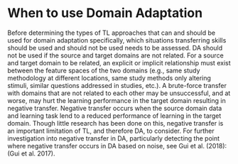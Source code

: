 # When to use Domain Adaptation

Before determining the types of TL approaches that can and should be used for domain adaptation specifically, which situations transferring skills should be used and should not be used needs to be assessed. DA should not be used if the source and target domains are not related. For a source and target domain to be related, an explicit or implicit relationship must exist between the feature spaces of the two domains (e.g., same study methodology at different locations, same study methods only altering stimuli, similar questions addressed in studies, etc.). A brute-force transfer with domains that are not related to each other may be unsuccessful, and at worse, may hurt the learning performance in the target domain resulting in negative transfer. Negative transfer occurs when the source domain data and learning task lend to a reduced performance of learning in the target domain. Though little research has been done on this, negative transfer is an important limitation of TL, and therefore DA, to consider. For further investigation into negative transfer in DA, particularly detecting the point where negative transfer occurs in DA based on noise, see Gui et al. (2018): (Gui et al. 2017).